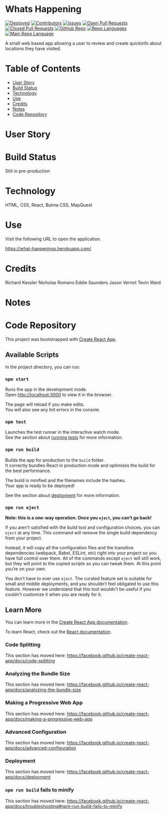 # Whats Happening

[![Deployed](https://img.shields.io/website?down_color=lightgrey&down_message=Offline%20for%20Maintenance&style=for-the-badge&up_color=green&up_message=Online&url=https%3A%2F%2Fwhat-happenings.herokuapp.com%2F)](https://what-happenings.herokuapp.com/)
[![Contributors](https://img.shields.io/github/contributors/saunderseddie/happenings?color=yellow&style=plastic)](https://github.com/SaundersEddie/Happenings)
[![Issues](https://img.shields.io/github/issues/saunderseddie/happenings?color=red&style=plastic)](https://github.com/SaundersEddie/Happenings)
[![Open Pull Requests](https://img.shields.io/github/issues-pr-raw/saunderseddie/happenings?color=green&style=plastic)](https://github.com/SaundersEddie/Happenings)
[![Closed Pull Requests](https://img.shields.io/github/issues-pr-closed-raw/saunderseddie/happenings?color=orange&style=plastic)](https://github.com/SaundersEddie/Happenings)
[![GitHub Repo](https://img.shields.io/github/repo-size/SaundersEddie/Happenings?color=Green&style=plastic)](https://github.com/SaundersEddie/Happenings)
[![Repo Languages](https://img.shields.io/github/languages/count/SaundersEddie/Happenings?color=red&style=plastic)](https://github.com/SaundersEddie/Happenings)
[![Main Repo Language](https://img.shields.io/github/languages/top/SaundersEddie/Happenings?color=blueviolet&style=plastic)](https://github.com/SaundersEddie/Happenings)

A small web based app allowing a user to review and create quickinfo about locations they have visited.

# Table of Contents

- [User Story](#User%20Story)
- [Build Status](#Build%20Status)
- [Technology](#Code%20Style%20and%20Technology)
- [Use](#Usage)
- [Credits](#Credits)
- [Notes](#Notes)
- [Code Repository](#Code%20Repository)

# User Story

# Build Status

Still in pre-production

# Technology

HTML, CSS, React, Bulma CSS, MapQuest

# Use

Visit the following URL to open the application.

https://what-happenings.herokuapp.com/

# Credits

Richard Kessler
Nicholas Romano
Eddie Saunders
Jason Vernot
Tevin Ward

# Notes

# Code Repository

This project was bootstrapped with [Create React App](https://github.com/facebook/create-react-app).

## Available Scripts

In the project directory, you can run:

### `npm start`

Runs the app in the development mode.<br />
Open [http://localhost:3000](http://localhost:3000) to view it in the browser.

The page will reload if you make edits.<br />
You will also see any lint errors in the console.

### `npm test`

Launches the test runner in the interactive watch mode.<br />
See the section about [running tests](https://facebook.github.io/create-react-app/docs/running-tests) for more information.

### `npm run build`

Builds the app for production to the `build` folder.<br />
It correctly bundles React in production mode and optimizes the build for the best performance.

The build is minified and the filenames include the hashes.<br />
Your app is ready to be deployed!

See the section about [deployment](https://facebook.github.io/create-react-app/docs/deployment) for more information.

### `npm run eject`

**Note: this is a one-way operation. Once you `eject`, you can’t go back!**

If you aren’t satisfied with the build tool and configuration choices, you can `eject` at any time. This command will remove the single build dependency from your project.

Instead, it will copy all the configuration files and the transitive dependencies (webpack, Babel, ESLint, etc) right into your project so you have full control over them. All of the commands except `eject` will still work, but they will point to the copied scripts so you can tweak them. At this point you’re on your own.

You don’t have to ever use `eject`. The curated feature set is suitable for small and middle deployments, and you shouldn’t feel obligated to use this feature. However we understand that this tool wouldn’t be useful if you couldn’t customize it when you are ready for it.

## Learn More

You can learn more in the [Create React App documentation](https://facebook.github.io/create-react-app/docs/getting-started).

To learn React, check out the [React documentation](https://reactjs.org/).

### Code Splitting

This section has moved here: https://facebook.github.io/create-react-app/docs/code-splitting

### Analyzing the Bundle Size

This section has moved here: https://facebook.github.io/create-react-app/docs/analyzing-the-bundle-size

### Making a Progressive Web App

This section has moved here: https://facebook.github.io/create-react-app/docs/making-a-progressive-web-app

### Advanced Configuration

This section has moved here: https://facebook.github.io/create-react-app/docs/advanced-configuration

### Deployment

This section has moved here: https://facebook.github.io/create-react-app/docs/deployment

### `npm run build` fails to minify

This section has moved here: https://facebook.github.io/create-react-app/docs/troubleshooting#npm-run-build-fails-to-minify
